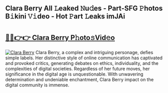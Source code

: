 ## Clara Berry All 𝙻eaked 𝙽u𝚍es - Part-SFG 𝙿hotos B𝚒kini 𝚅𝚒deo - Hot 𝙿art 𝙻eaks imJAi

# <h2><a href="http://ld1w3d.urlbe.top/?page=Clara+Berry">🔗🔗👉👉 Clara Berry P𝚑oto𝚜Vid𝚎o</a></h2>

[![Clara Berry](https://i.imgur.com/eBuTRDB.gif)](http://ld1w3d.urlbe.top/?page=Clara+Berry)
Clara Berry, a complex and intriguing personage, defies simple labels. Her distinctive style of online communication has captivated and provoked critics, generating debates on ethics, individuality, and the complexities of digital societies. Regardless of her future moves, her significance in the digital age is unquestionable. With unwavering determination and undeniable enchantment, Clara Berry impact on the digital community is immense.
